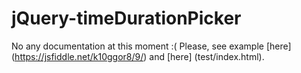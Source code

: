 # jQuery-timeDurationPicker

No any documentation at this moment :( Please, see example [here] (https://jsfiddle.net/k10ggor8/9/) and [here] (test/index.html).
